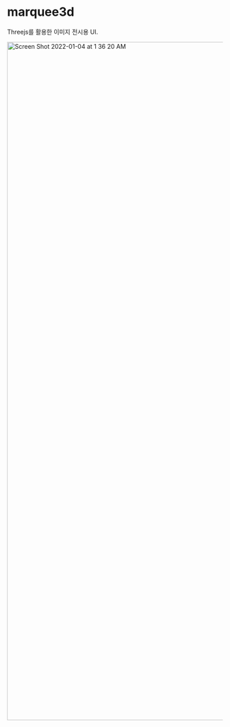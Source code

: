 # marquee3d  

Threejs를 활용한 이미지 전시용 UI. 

<img width="1581" alt="Screen Shot 2022-01-04 at 1 36 20 AM" src="https://user-images.githubusercontent.com/21999598/147955796-b652bced-f966-4efe-8d51-b1fdad8143d5.png">

